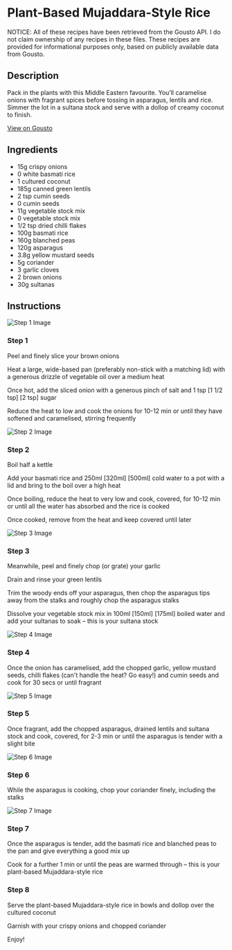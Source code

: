 # Plant-Based Mujaddara-Style Rice

NOTICE: All of these recipes have been retrieved from the Gousto API. I do not claim ownership of any recipes in these files. These recipes are provided for informational purposes only, based on publicly available data from Gousto.

## Description

Pack in the plants with this Middle Eastern favourite. You’ll caramelise onions with fragrant spices before tossing in asparagus, lentils and rice. Simmer the lot in a sultana stock and serve with a dollop of creamy coconut to finish.

[View on Gousto](https://www.gousto.co.uk/recipes/cookbook/plant-based-mujaddara-spiced-rice-with-asparagus)

## Ingredients

- 15g crispy onions
- 0 white basmati rice
- 1 cultured coconut
- 185g canned green lentils
- 2 tsp cumin seeds
- 0 cumin seeds
- 11g vegetable stock mix
- 0 vegetable stock mix
- 1/2 tsp dried chilli flakes
- 100g basmati rice
- 160g blanched peas
- 120g asparagus 
- 3.8g yellow mustard seeds
- 5g coriander
- 3 garlic cloves
- 2 brown onions
- 30g sultanas

## Instructions

![Step 1 Image](https://production-media.gousto.co.uk/cms/recipe-step-image/Step-1-1688482338780-x200.jpg)

### Step 1

Peel and finely slice your brown onions

Heat a large, wide-based pan (preferably non-stick with a matching lid) with a generous drizzle of vegetable oil over a medium heat

Once hot, add the sliced onion with a generous pinch of salt and 1 tsp<span class="text-purple"> [1 1/2 tsp]</span> <span class="text-danger">[2 tsp] </span>sugar

Reduce the heat to low and cook the onions for 10-12 min or until they have softened and caramelised, stirring frequently

![Step 2 Image](https://production-media.gousto.co.uk/cms/recipe-step-image/Step-2-1688482342573-x200.jpg)

### Step 2

Boil half a kettle

Add your basmati rice and 250ml <span class="text-purple">[320ml]</span> <span class="text-danger">[500ml]</span> cold water to a pot with a lid and bring to the boil over a high heat

Once boiling, reduce the heat to very low and cook, covered, for 10-12 min or until all the water has absorbed and the rice is cooked

Once cooked, remove from the heat and keep covered until later

![Step 3 Image](https://production-media.gousto.co.uk/cms/recipe-step-image/Step-3-1688482346927-x200.jpg)

### Step 3

Meanwhile, peel and finely chop (or grate) your garlic

Drain and rinse your green lentils

Trim the woody ends off your asparagus, then chop the asparagus tips away from the stalks and roughly chop the asparagus stalks

Dissolve your vegetable stock mix in 100ml <span class="text-purple">[150ml]</span> <span class="text-danger">[175ml]</span> boiled water and add your sultanas to soak – this is your sultana stock

![Step 4 Image](https://production-media.gousto.co.uk/cms/recipe-step-image/Step-4-1688482352053-x200.jpg)

### Step 4

Once the onion has caramelised, add the chopped garlic, yellow mustard seeds, chilli flakes (can't handle the heat? Go easy!) and cumin seeds and cook for 30 secs or until fragrant

![Step 5 Image](https://production-media.gousto.co.uk/cms/recipe-step-image/Step-5-1688482357456-x200.jpg)

### Step 5

Once fragrant, add the chopped asparagus, drained lentils and sultana stock and cook, covered, for 2-3 min or until the asparagus is tender with a slight bite

![Step 6 Image](https://production-media.gousto.co.uk/cms/recipe-step-image/Step-6-1688482362656-x200.jpg)

### Step 6

While the asparagus is cooking, chop your coriander finely, including the stalks

![Step 7 Image](https://production-media.gousto.co.uk/cms/recipe-step-image/Step-7-1688482368179-x200.jpg)

### Step 7

Once the asparagus is tender, add the basmati rice and blanched peas to the pan and give everything a good mix up

Cook for a further 1 min or until the peas are warmed through – this is your plant-based Mujaddara-style rice

### Step 8

Serve the plant-based Mujaddara-style rice in bowls and dollop over the cultured coconut

Garnish with your crispy onions and chopped coriander

Enjoy!

